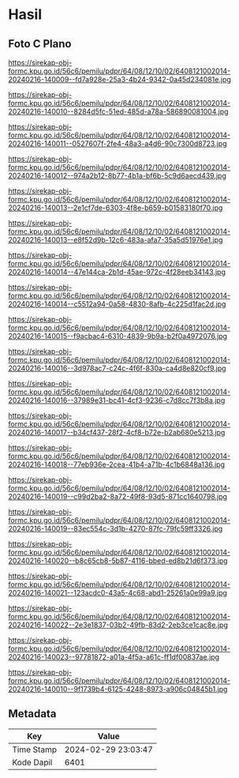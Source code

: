 # Hasil

## Foto C Plano

https://sirekap-obj-formc.kpu.go.id/56c6/pemilu/pdpr/64/08/12/10/02/6408121002014-20240216-140009--fd7a928e-25a3-4b24-9342-0a45d234081e.jpg

https://sirekap-obj-formc.kpu.go.id/56c6/pemilu/pdpr/64/08/12/10/02/6408121002014-20240216-140010--8284d5fc-51ed-485d-a78a-586890081004.jpg

https://sirekap-obj-formc.kpu.go.id/56c6/pemilu/pdpr/64/08/12/10/02/6408121002014-20240216-140011--0527607f-2fe4-48a3-a4d6-90c7300d8723.jpg

https://sirekap-obj-formc.kpu.go.id/56c6/pemilu/pdpr/64/08/12/10/02/6408121002014-20240216-140012--974a2b12-8b77-4b1a-bf6b-5c9d6aecd439.jpg

https://sirekap-obj-formc.kpu.go.id/56c6/pemilu/pdpr/64/08/12/10/02/6408121002014-20240216-140013--2e1cf7de-6303-4f8e-b659-b01583180f70.jpg

https://sirekap-obj-formc.kpu.go.id/56c6/pemilu/pdpr/64/08/12/10/02/6408121002014-20240216-140013--e8f52d9b-12c6-483a-afa7-35a5d51976e1.jpg

https://sirekap-obj-formc.kpu.go.id/56c6/pemilu/pdpr/64/08/12/10/02/6408121002014-20240216-140014--47e144ca-2b1d-45ae-972c-4f28eeb34143.jpg

https://sirekap-obj-formc.kpu.go.id/56c6/pemilu/pdpr/64/08/12/10/02/6408121002014-20240216-140014--c5512a94-0a58-4830-8afb-4c225d1fac2d.jpg

https://sirekap-obj-formc.kpu.go.id/56c6/pemilu/pdpr/64/08/12/10/02/6408121002014-20240216-140015--f9acbac4-6310-4839-9b9a-b2f0a4972076.jpg

https://sirekap-obj-formc.kpu.go.id/56c6/pemilu/pdpr/64/08/12/10/02/6408121002014-20240216-140016--3d978ac7-c24c-4f6f-830a-ca4d8e820cf9.jpg

https://sirekap-obj-formc.kpu.go.id/56c6/pemilu/pdpr/64/08/12/10/02/6408121002014-20240216-140016--37989e31-bc41-4cf3-9236-c7d8cc7f3b8a.jpg

https://sirekap-obj-formc.kpu.go.id/56c6/pemilu/pdpr/64/08/12/10/02/6408121002014-20240216-140017--b34cf437-28f2-4cf8-b72e-b2ab680e5213.jpg

https://sirekap-obj-formc.kpu.go.id/56c6/pemilu/pdpr/64/08/12/10/02/6408121002014-20240216-140018--77eb936e-2cea-41b4-a71b-4c1b6848a136.jpg

https://sirekap-obj-formc.kpu.go.id/56c6/pemilu/pdpr/64/08/12/10/02/6408121002014-20240216-140019--c99d2ba2-8a72-49f8-93d5-871cc1640798.jpg

https://sirekap-obj-formc.kpu.go.id/56c6/pemilu/pdpr/64/08/12/10/02/6408121002014-20240216-140019--83ec554c-3d1b-4270-87fc-79fc59ff3326.jpg

https://sirekap-obj-formc.kpu.go.id/56c6/pemilu/pdpr/64/08/12/10/02/6408121002014-20240216-140020--b8c65cb8-5b87-4116-bbed-ed8b21d6f373.jpg

https://sirekap-obj-formc.kpu.go.id/56c6/pemilu/pdpr/64/08/12/10/02/6408121002014-20240216-140021--123acdc0-43a5-4c68-abd1-25261a0e99a9.jpg

https://sirekap-obj-formc.kpu.go.id/56c6/pemilu/pdpr/64/08/12/10/02/6408121002014-20240216-140022--2e3e1837-03b2-49fb-83d2-2eb3ce1cac8e.jpg

https://sirekap-obj-formc.kpu.go.id/56c6/pemilu/pdpr/64/08/12/10/02/6408121002014-20240216-140023--97781872-a01a-4f5a-a61c-ff1df00837ae.jpg

https://sirekap-obj-formc.kpu.go.id/56c6/pemilu/pdpr/64/08/12/10/02/6408121002014-20240216-140010--9f1739b4-6125-4248-8973-a906c04845b1.jpg


## Metadata

| Key        | Value               |
| ---------- | ------------------- |
| Time Stamp | 2024-02-29 23:03:47 |
| Kode Dapil | 6401                |



